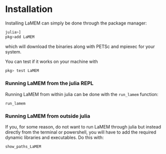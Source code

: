 # Installation

Installing LaMEM can simply be done through the package manager:
```julia
julia>]
pkg>add LaMEM
```
which will download the binaries along with PETSc and mpiexec for your system.

You can test if it works on your machine with
```julia
pkg> test LaMEM
```

### Running LaMEM from the julia REPL
Running LaMEM from within julia can be done with the `run_lamem` function:

```@docs
run_lamem
```

### Running LaMEM from outside julia
If you, for some reason, do not want to run LaMEM through julia but instead directly from the terminal or powershell, you will have to add the required dynamic libraries and executables.
Do this with:
```@docs
show_paths_LaMEM
```